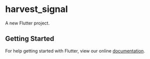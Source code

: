 # harvest_signal

A new Flutter project.

## Getting Started

For help getting started with Flutter, view our online
[documentation](http://flutter.io/).
